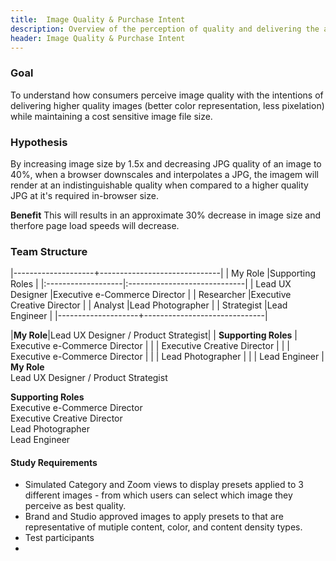 ```yaml
---
title:  Image Quality & Purchase Intent
description: Overview of the perception of quality and delivering the appropriate quality image based on a customers liklihood to purchase
header: Image Quality & Purchase Intent
---
```


### Goal
To understand how consumers perceive image quality with the intentions of delivering higher quality images (better color representation, less pixelation) while maintaining a cost sensitive image file size.

### Hypothesis
By increasing image size by 1.5x and decreasing JPG quality of an image to 40%, when a browser downscales and interpolates a JPG, the imagem will render at an indistinguishable quality when compared to a higher quality JPG at it's required in-browser size. 

**Benefit** This will results in an approximate 30% decrease in image size and therfore page load speeds will decrease. 

### Team Structure
|--------------------+------------------------------|
| My Role            |Supporting Roles              |
|:-------------------|:-----------------------------|
| Lead UX Designer   |Executive e-Commerce Director |
| Researcher         |Executive Creative Director   |
| Analyst            |Lead Photographer             |
| Strategist         |Lead Engineer                 |
|--------------------+------------------------------|

|**My Role**|Lead UX Designer / Product Strategist|
| **Supporting Roles** | Executive e-Commerce Director  |
| | Executive Creative Director |
| | Executive e-Commerce Director | 
| | Lead Photographer |
| | Lead Engineer |
**My Role**  
Lead UX Designer / Product Strategist  
  
**Supporting Roles**  
Executive e-Commerce Director  
Executive Creative Director  
Lead Photographer  
Lead Engineer  

#### Study Requirements
* Simulated Category and Zoom views to display presets applied to 3 different images - from which users can select which image they perceive as best quality.
* Brand and Studio approved images to apply presets to that are representative of mutiple content, color, and content density types.
* Test participants
* 
